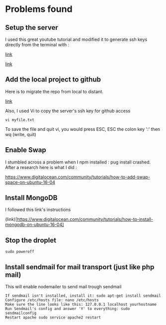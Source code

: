
# Problems found

## Setup the server

I used this great youtube tutorial and modified it to generate ssh keys directly from the terminal with :

[link](https://help.github.com/articles/generating-a-new-ssh-key-and-adding-it-to-the-ssh-agent/)

[link](https://www.youtube.com/watch?v=RE2PLyFqCzE&t=1234s)

## Add the local project to github

Here is to migrate the repo from local to distant.

[link](https://help.github.com/articles/adding-an-existing-project-to-github-using-the-command-line/)

Also, I used Vi to copy the server's ssh key for github access

    vi myfile.txt

To save the file and quit vi, you would press ESC, ESC the colon key ':' then wq (write, quit)

## Enable Swap

I stumbled across a problem when I npm installed : pug install crashed.
After a research here is what I did :

https://www.digitalocean.com/community/tutorials/how-to-add-swap-space-on-ubuntu-16-04

## Install MongoDB

I followed this link's instructions

(link)[https://www.digitalocean.com/community/tutorials/how-to-install-mongodb-on-ubuntu-16-04]

## Stop the droplet

    sudo poweroff

## Install sendmail for mail transport (just like php mail)

This will enable nodemailer to send mail trough sendmail

    If sendmail isn't installed, install it: sudo apt-get install sendmail
    Configure /etc/hosts file: nano /etc/hosts
    Make sure the line looks like this: 127.0.0.1 localhost yourhostname
    Run Sendmail's config and answer 'Y' to everything: sudo sendmailconfig
    Restart apache sudo service apache2 restart